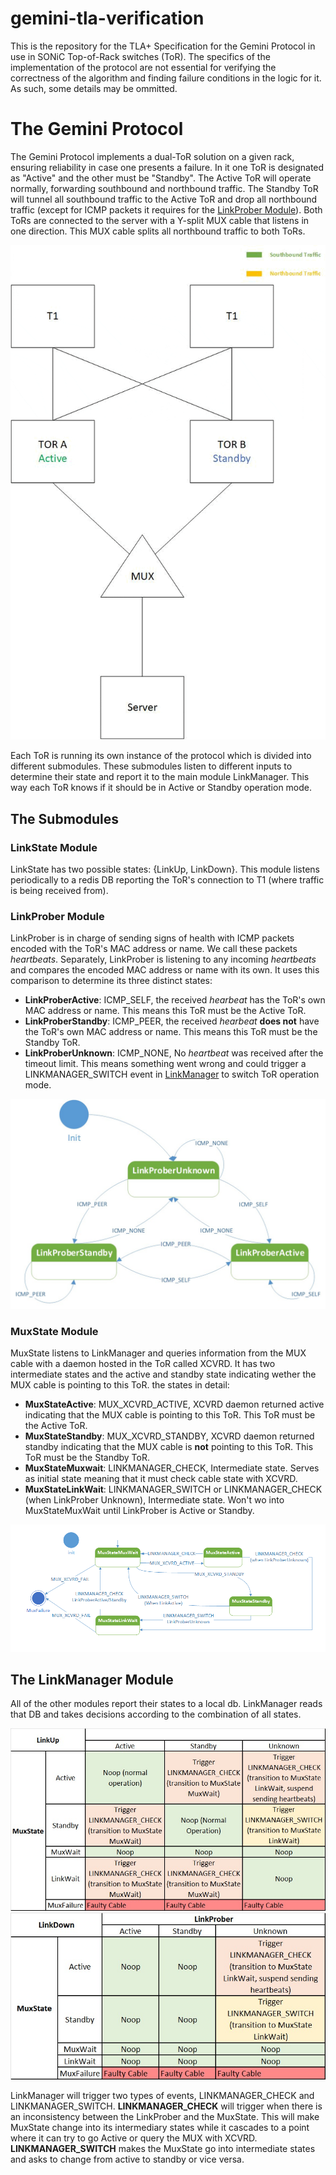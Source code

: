 # gemini-tla-verification

This is the repository for the TLA+ Specification for the Gemini Protocol in use in SONiC Top-of-Rack switches (ToR). The specifics of the implementation of the protocol are not essential for verifying the correctness of the algorithm and finding failure conditions in the logic for it. As such, some details may be ommitted.

# The Gemini Protocol
The Gemini Protocol implements a dual-ToR solution on a given rack, ensuring reliability in case one presents a failure. In it one ToR is designated as "Active" and the other must be "Standby". The Active ToR will operate normally, forwarding southbound and northbound traffic. The Standby ToR will tunnel all southbound traffic to the Active ToR and drop all northbound traffic (except for ICMP packets it requires for the [LinkProber Module](#linkprober-module)).
Both ToRs are connected to the server with a Y-split MUX cable that listens in one direction. This MUX cable splits all northbound traffic to both ToRs.

![Basic Architecture Diagram](figures/Gemini%20Architecture%20Gif.gif)

Each ToR is running its own instance of the protocol which is divided into different submodules. These submodules listen to different inputs to determine their state and report it to the main module LinkManager. This way each ToR knows if it should be in Active or Standby operation mode.
## The Submodules
### **LinkState Module**
LinkState has two possible states: {LinkUp, LinkDown}. This module listens periodically to a redis DB reporting the ToR's connection to T1 (where traffic is being received from).
### **LinkProber Module**
LinkProber is in charge of sending signs of health with ICMP packets encoded with the ToR's MAC address or name. We call these packets *heartbeats*. Separately, LinkProber is listening to any incoming *heartbeats* and compares the encoded MAC address or name with its own. It uses this comparison to determine its three distinct states:
- **LinkProberActive**: ICMP_SELF, the received *hearbeat* has the ToR's own MAC address or name. This means this ToR must be the Active ToR.
- **LinkProberStandby**: ICMP_PEER, the received *hearbeat* **does not** have the ToR's own MAC address or name. This means this ToR must be the Standby ToR.
- **LinkProberUnknown**: ICMP_NONE, No *heartbeat* was received after the timeout limit. This means something went wrong and could trigger a LINKMANAGER_SWITCH event in [LinkManager](#the-linkmanager-module) to switch ToR operation mode.

![LinkProber State Machine](figures/LinkProber%20State%20Diagram.jpg)
### **MuxState Module**
MuxState listens to LinkManager and queries information from the MUX cable with a daemon hosted in the ToR called XCVRD. It has two intermediate states and the active and standby state indicating wether the MUX cable is pointing to this ToR. the states in detail:
- **MuxStateActive**: MUX_XCVRD_ACTIVE, XCVRD daemon returned active indicating that the MUX cable is pointing to this ToR. This ToR must be the Active ToR.
- **MuxStateStandby**: MUX_XCVRD_STANDBY, XCVRD daemon returned standby indicating that the MUX cable is **not** pointing to this ToR. This ToR must be the Standby ToR.
- **MuxStateMuxwait**: LINKMANAGER_CHECK, Intermediate state. Serves as initial state meaning that it must check cable state with XCVRD.
- **MuxStateLinkWait**: LINKMANAGER_SWITCH or LINKMANAGER_CHECK (when LinkProber Unknown), Intermediate state. Won't wo into MuxStateMuxWait until LinkProber is Active or Standby.

![LinkProber State Machine](figures/MUX%20State%20Diagram.png)
## The LinkManager Module
All of the other modules report their states to a local db. LinkManager reads that DB and takes decisions according to the combination of all states. 

![LinkManager Decision table when LinkUp](figures/LinkManager%20LinkUp.jpeg)
![LinkManager Decision table when LinkDown](figures/LinkManager%20LinkDown.jpeg)

LinkManager will trigger two types of events, LINKMANAGER_CHECK and LINKMANAGER_SWITCH.
**LINKMANAGER_CHECK** will trigger when there is an inconsistency between the LinkProber and the MuxState. This will make MuxState change into its intermediary states while it cascades to a point where it can try to go Active or query the MUX with XCVRD.
**LINKMANAGER_SWITCH** makes the MuxState go into intermediate states and asks to change from active to standby or vice versa.